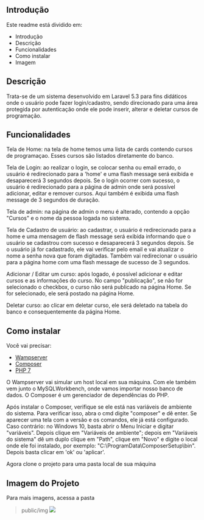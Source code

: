 ## Introdução

Este readme está dividido em:

- Introdução
- Descrição
- Funcionalidades
- Como instalar
- Imagem

## Descrição

Trata-se de um sistema desenvolvido em Laravel 5.3 para fins didáticos onde o usuário pode fazer login/cadastro, sendo direcionado para uma área protegida por autenticação onde ele pode inserir, alterar e deletar cursos de programação.

## Funcionalidades

Tela de Home: na tela de home temos uma lista de cards contendo cursos de programaçao. Esses cursos são listados diretamente do banco.

Tela de Login: ao realizar o login, se colocar senha ou email errado, o usuário é redirecionado para a 'home' e uma flash message será exibida e desaparecerá 3 segundos depois. Se o login ocorrer com sucesso, o usuário é redirecionado para a página de admin onde será possível adicionar, editar e remover cursos. Aqui também é exibida uma flash message de 3 segundos de duração.

Tela de admin: na página de admin o menu é alterado, contendo a opção "Cursos" e o nome da pessoa logada no sistema.

Tela de Cadastro de usuário: ao cadastrar, o usuário é redirecionado para a home e uma mensagem de flash message será exibida informando que o usuário se cadastrou com sucesso e desaparecerá 3 segundos depois. Se o usuário já for cadastrado, ele vai verificar pelo email e vai atualizar o nome a senha nova que foram digitadas. Também vai redirecionar o usuário para a página home com uma flash message de sucesso de 3 segundos.

Adicionar / Editar um curso: após logado, é possível adicionar e editar cursos e as informações do curso. No campo "publicação", se não for selecionado o checkbox, o curso não será publicado na página Home. Se for selecionado, ele será postado na página Home.

Deletar curso: ao clicar em deletar curso, ele será deletado na tabela do banco e consequentemente da página Home.

## Como instalar

Você vai precisar:
- [Wampserver](https://www.wampserver.com/en/)
- [Composer](https://getcomposer.org/)
- [PHP 7](https://www.php.net/)

O Wampserver vai simular um host local em sua máquina. Com ele também vem junto o MySQLWorkbench, onde vamos importar nosso banco de dados.
O Composer é um gerenciador de dependências do PHP.

Após instalar o Composer, verifique se ele está nas variáveis de ambiente do sistema. Para verificar isso, abra o cmd digite "composer" e dê enter. Se aparecer uma tela com a versão e os comandos, ele já está configurado. Caso contrário: no Windows 10, basta abrir o Menu Iniciar e digitar "variáveis". Depois clique em "Variáveis de ambiente"; depois em "Variáveis do sistema" dê um duplo clique em "Path", clique em "Novo" e digite o local onde ele foi instalado, por exemplo: "C:\ProgramData\ComposerSetup\bin". Depois basta clicar em 'ok' ou 'aplicar'.

Agora clone o projeto para uma pasta local de sua máquina

## Imagem do Projeto

Para mais imagens, acessa a pasta
> public/img
![](public/img/home;png)
